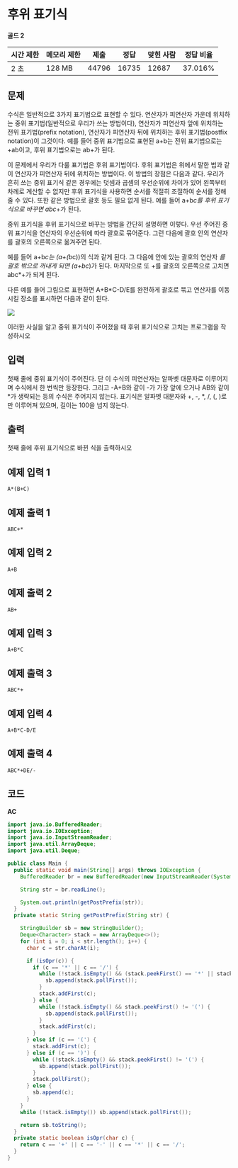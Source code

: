 # 후위 표기식

**골드 2**

|시간 제한|	메모리 제한	|제출	|정답	|맞힌 사람|	정답 비율|
|---|---|---|---|---|---|
|2 초|128 MB|	44796|	16735	|12687	|37.016%|

## 문제 

수식은 일반적으로 3가지 표기법으로 표현할 수 있다. 연산자가 피연산자 가운데 위치하는 중위 표기법(일반적으로 우리가 쓰는 방법이다), 연산자가 피연산자 앞에 위치하는 전위 표기법(prefix notation), 연산자가 피연산자 뒤에 위치하는 후위 표기법(postfix notation)이 그것이다. 예를 들어 중위 표기법으로 표현된 a+b는 전위 표기법으로는 +ab이고, 후위 표기법으로는 ab+가 된다.

이 문제에서 우리가 다룰 표기법은 후위 표기법이다. 후위 표기법은 위에서 말한 법과 같이 연산자가 피연산자 뒤에 위치하는 방법이다. 이 방법의 장점은 다음과 같다. 우리가 흔히 쓰는 중위 표기식 같은 경우에는 덧셈과 곱셈의 우선순위에 차이가 있어 왼쪽부터 차례로 계산할 수 없지만 후위 표기식을 사용하면 순서를 적절히 조절하여 순서를 정해줄 수 있다. 또한 같은 방법으로 괄호 등도 필요 없게 된다. 예를 들어 a+b*c를 후위 표기식으로 바꾸면 abc*+가 된다.

중위 표기식을 후위 표기식으로 바꾸는 방법을 간단히 설명하면 이렇다. 우선 주어진 중위 표기식을 연산자의 우선순위에 따라 괄호로 묶어준다. 그런 다음에 괄호 안의 연산자를 괄호의 오른쪽으로 옮겨주면 된다.

예를 들어 a+b*c는 (a+(b*c))의 식과 같게 된다. 그 다음에 안에 있는 괄호의 연산자 *를 괄호 밖으로 꺼내게 되면 (a+bc*)가 된다. 마지막으로 또 +를 괄호의 오른쪽으로 고치면 abc*+가 되게 된다.

다른 예를 들어 그림으로 표현하면 A+B*C-D/E를 완전하게 괄호로 묶고 연산자를 이동시킬 장소를 표시하면 다음과 같이 된다.

![](https://upload.acmicpc.net/5aad2feb-d9fc-430a-954d-73a06ba0215f/-/preview/)

이러한 사실을 알고 중위 표기식이 주어졌을 때 후위 표기식으로 고치는 프로그램을 작성하시오

## 입력 

첫째 줄에 중위 표기식이 주어진다. 단 이 수식의 피연산자는 알파벳 대문자로 이루어지며 수식에서 한 번씩만 등장한다. 그리고 -A+B와 같이 -가 가장 앞에 오거나 AB와 같이 *가 생략되는 등의 수식은 주어지지 않는다. 표기식은 알파벳 대문자와 +, -, *, /, (, )로만 이루어져 있으며, 길이는 100을 넘지 않는다. 

## 출력

첫째 줄에 후위 표기식으로 바뀐 식을 출력하시오

## 예제 입력 1

```
A*(B+C)
```

## 예제 출력 1

```
ABC+*
```

## 예제 입력 2

```
A+B
```

## 예제 출력 2

```
AB+
```

## 예제 입력 3

```
A+B*C
```

## 예제 출력 3

```
ABC*+
```

## 예제 입력 4

```
A+B*C-D/E
```

## 예제 출력 4

```
ABC*+DE/-
```

## 코드

**AC**

```java
import java.io.BufferedReader;
import java.io.IOException;
import java.io.InputStreamReader;
import java.util.ArrayDeque;
import java.util.Deque;

public class Main {
  public static void main(String[] args) throws IOException {
    BufferedReader br = new BufferedReader(new InputStreamReader(System.in));

    String str = br.readLine();

    System.out.println(getPostPrefix(str));
  }
  private static String getPostPrefix(String str) {

    StringBuilder sb = new StringBuilder();
    Deque<Character> stack = new ArrayDeque<>();
    for (int i = 0; i < str.length(); i++) {
      char c = str.charAt(i);

      if (isOpr(c)) {
        if (c == '*' || c == '/') {
          while (!stack.isEmpty() && (stack.peekFirst() == '*' || stack.peekFirst() == '/')) {
            sb.append(stack.pollFirst());
          }
          stack.addFirst(c);
        } else {
          while (!stack.isEmpty() && stack.peekFirst() != '(') {
            sb.append(stack.pollFirst());
          }
          stack.addFirst(c);
        }
      } else if (c == '(') {
        stack.addFirst(c);
      } else if (c == ')') {
        while (!stack.isEmpty() && stack.peekFirst() != '(') {
          sb.append(stack.pollFirst());
        }
        stack.pollFirst();
      } else {
        sb.append(c);
      }
    }
    while (!stack.isEmpty()) sb.append(stack.pollFirst());

    return sb.toString();
  }
  private static boolean isOpr(char c) {
    return c == '+' || c == '-' || c == '*' || c == '/';
  }
}
```